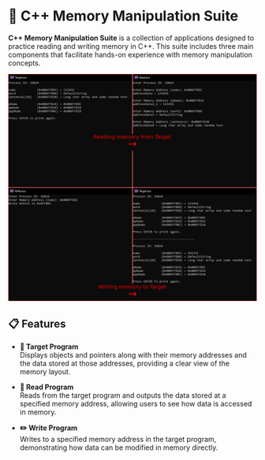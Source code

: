 # 🧠 C++ Memory Manipulation Suite
**C++ Memory Manipulation Suite** is a collection of applications designed to practice reading and writing memory in C++. This suite includes three main components that facilitate hands-on experience with memory manipulation concepts.

![C++ Memory Manipulation Suite Screenshot](./assets/Showcase.png)

## 📋 Features
- **🎯 Target Program**  
  Displays objects and pointers along with their memory addresses and the data stored at those addresses, providing a clear view of the memory layout.

- **📖 Read Program**  
  Reads from the target program and outputs the data stored at a specified memory address, allowing users to see how data is accessed in memory.

- **✏️ Write Program**  
  Writes to a specified memory address in the target program, demonstrating how data can be modified in memory directly.
